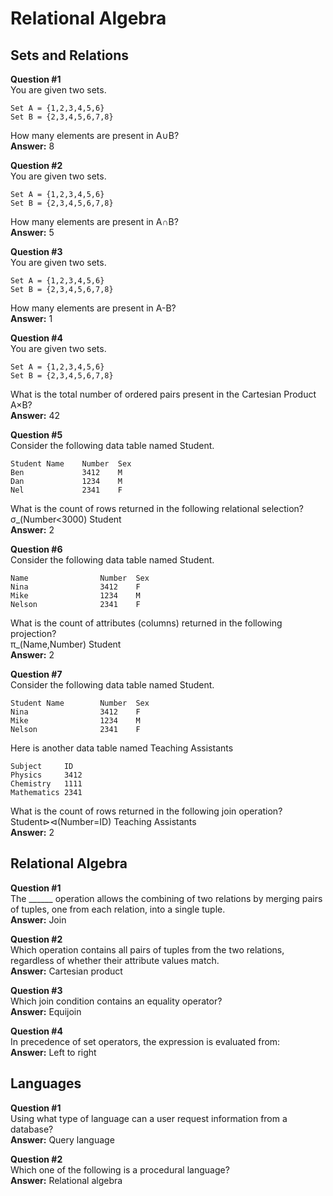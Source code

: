 # Relational Algebra

## Sets and Relations

**Question #1**  
You are given two sets.
```
Set A = {1,2,3,4,5,6}
Set B = {2,3,4,5,6,7,8}
```
How many elements are present in A∪B?  
**Answer:** 8

**Question #2**  
You are given two sets.
```
Set A = {1,2,3,4,5,6}
Set B = {2,3,4,5,6,7,8}
```
How many elements are present in A∩B?  
**Answer:** 5

**Question #3**  
You are given two sets.
```
Set A = {1,2,3,4,5,6}
Set B = {2,3,4,5,6,7,8}
```
How many elements are present in A-B?  
**Answer:** 1

**Question #4**  
You are given two sets.
```
Set A = {1,2,3,4,5,6}
Set B = {2,3,4,5,6,7,8}
```
What is the total number of ordered pairs present in the Cartesian Product A×B?  
**Answer:** 42

**Question #5**  
Consider the following data table named Student.
```
Student Name    Number  Sex  
Ben             3412    M  
Dan             1234    M  
Nel             2341    F  
```
What is the count of rows returned in the following relational selection?  
σ_(Number<3000) Student  
**Answer:** 2

**Question #6**  
Consider the following data table named Student.
```
Name                Number  Sex  
Nina                3412    F 
Mike                1234    M  
Nelson              2341    F  
```
What is the count of attributes (columns) returned in the following projection?  
π_(Name,Number) Student  
**Answer:** 2

**Question #7**  
Consider the following data table named Student.
```
Student Name        Number  Sex  
Nina                3412    F 
Mike                1234    M  
Nelson              2341    F  
```
Here is another data table named Teaching Assistants
```
Subject     ID
Physics     3412
Chemistry   1111
Mathematics 2341  
```
What is the count of rows returned in the following join operation?  
Student⊳⊲(Number=ID) Teaching Assistants  
**Answer:** 2


## Relational Algebra

**Question #1**  
The \_\_\_\_\_\_ operation allows the combining of two relations by merging pairs of tuples, one from each relation, into a single tuple.  
**Answer:** Join

**Question #2**  
Which operation contains all pairs of tuples from the two relations, regardless of whether their attribute values match.  
**Answer:** Cartesian product

**Question #3**  
Which join condition contains an equality operator?  
**Answer:** Equijoin

**Question #4**  
In precedence of set operators, the expression is evaluated from:  
**Answer:** Left to right


## Languages

**Question #1**  
Using what type of language can a user request information from a database?  
**Answer:** Query language

**Question #2**  
Which one of the following is a procedural language?  
**Answer:** Relational algebra

